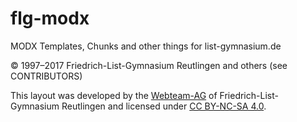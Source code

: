 # flg-modx
MODX Templates, Chunks and other things for list-gymnasium.de

© 1997–2017 Friedrich-List-Gymnasium Reutlingen and others (see CONTRIBUTORS)

This layout was developed by the [Webteam-AG](http://list-gymnasium.de/webteam) of Friedrich-List-Gymnasium Reutlingen and licensed under [CC BY-NC-SA 4.0](https://creativecommons.org/licenses/by-nc-sa/4.0/).
